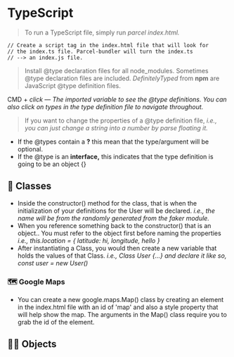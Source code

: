 # TypeScript

> To run a TypeScript file, simply run _parcel index.html._

    // Create a script tag in the index.html file that will look for
    // the index.ts file. Parcel-bundler will turn the index.ts
    // --> an index.js file.

> Install @type declaration files for all node_modules. Sometimes @type declaration files are included. _DefinitelyTyped_ from **npm** are JavaScript @type definition files.

CMD + _click — The imported variable to see the @type definitions. You can also click on types in the type definition file to navigate throughout._

> If you want to change the properties of a @type definition file, _i.e., you can just change a string into a number by parse floating it._

- If the @types contain a **?** this mean that the type/argument will be optional.
- If the @type is an **interface,** this indicates that the type definition is going to be an object {}

## 🏓 Classes

- Inside the constructor() method for the class, that is when the initialization of your definitions for the User will be declared. _i.e., the name will be from the randomly generated from the faker module._
- When you reference something back to the constructor() that is an object.. You must refer to the object first before naming the properties _i.e., this.location = { latitude: hi, longitude, hello }_
- After instantiating a Class, you would then create a new variable that holds the values of that Class. _i.e., Class User {...} and declare it like so, const user = new User()_

### 🗺 Google Maps

- You can create a new google.maps.Map() class by creating an element in the index.html file with an id of 'map' and also a style property that will help show the map. The arguments in the Map() class require you to grab the id of the element.

## 🚣‍♀️ Objects
